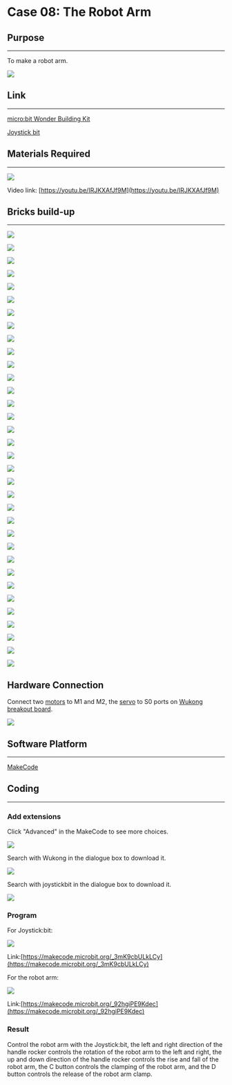 ﻿# Case 08: The Robot Arm

## Purpose
---
To make a robot arm.

![](https://wiki-media-ef.oss-cn-hongkong.aliyuncs.com//images/case-08-01.png)

## Link
---
[micro:bit Wonder Building Kit](https://www.elecfreaks.com/micro-bit-wonder-building-kit-without-micro-bit-board.html)

[Joystick bit](https://www.elecfreaks.com/joystick-bit-2-kit-for-micro-bit.html)

## Materials Required
---
![](https://wiki-media-ef.oss-cn-hongkong.aliyuncs.com//images/case-08-02.png)

Video link:
[https://youtu.be/IRJKXAfJf9M](https://youtu.be/IRJKXAfJf9M)

## Bricks build-up
---


![](https://wiki-media-ef.oss-cn-hongkong.aliyuncs.com//images/step-case-08-01.png)

![](https://wiki-media-ef.oss-cn-hongkong.aliyuncs.com//images/step-case-08-02.png)

![](https://wiki-media-ef.oss-cn-hongkong.aliyuncs.com//images/step-case-08-03.png)

![](https://wiki-media-ef.oss-cn-hongkong.aliyuncs.com//images/step-case-08-04.png)

![](https://wiki-media-ef.oss-cn-hongkong.aliyuncs.com//images/step-case-08-05.png)

![](https://wiki-media-ef.oss-cn-hongkong.aliyuncs.com//images/step-case-08-06.png)

![](https://wiki-media-ef.oss-cn-hongkong.aliyuncs.com//images/step-case-08-07.png)

![](https://wiki-media-ef.oss-cn-hongkong.aliyuncs.com//images/step-case-08-08.png)

![](https://wiki-media-ef.oss-cn-hongkong.aliyuncs.com//images/step-case-08-09.png)

![](https://wiki-media-ef.oss-cn-hongkong.aliyuncs.com//images/step-case-08-10.png)

![](https://wiki-media-ef.oss-cn-hongkong.aliyuncs.com//images/step-case-08-11.png)

![](https://wiki-media-ef.oss-cn-hongkong.aliyuncs.com//images/step-case-08-12.png)

![](https://wiki-media-ef.oss-cn-hongkong.aliyuncs.com//images/step-case-08-13.png)

![](https://wiki-media-ef.oss-cn-hongkong.aliyuncs.com//images/step-case-08-14.png)

![](https://wiki-media-ef.oss-cn-hongkong.aliyuncs.com//images/step-case-08-15.png)

![](https://wiki-media-ef.oss-cn-hongkong.aliyuncs.com//images/step-case-08-16.png)

![](https://wiki-media-ef.oss-cn-hongkong.aliyuncs.com//images/step-case-08-17.png)

![](https://wiki-media-ef.oss-cn-hongkong.aliyuncs.com//images/step-case-08-18.png)

![](https://wiki-media-ef.oss-cn-hongkong.aliyuncs.com//images/step-case-08-19.png)

![](https://wiki-media-ef.oss-cn-hongkong.aliyuncs.com//images/step-case-08-20.png)

![](https://wiki-media-ef.oss-cn-hongkong.aliyuncs.com//images/step-case-08-21.png)

![](https://wiki-media-ef.oss-cn-hongkong.aliyuncs.com//images/step-case-08-22.png)

![](https://wiki-media-ef.oss-cn-hongkong.aliyuncs.com//images/step-case-08-23.png)

![](https://wiki-media-ef.oss-cn-hongkong.aliyuncs.com//images/step-case-08-24.png)

![](https://wiki-media-ef.oss-cn-hongkong.aliyuncs.com//images/step-case-08-25.png)

![](https://wiki-media-ef.oss-cn-hongkong.aliyuncs.com//images/step-case-08-26.png)

![](https://wiki-media-ef.oss-cn-hongkong.aliyuncs.com//images/step-case-08-27.png)

![](https://wiki-media-ef.oss-cn-hongkong.aliyuncs.com//images/step-case-08-28.png)

![](https://wiki-media-ef.oss-cn-hongkong.aliyuncs.com//images/step-case-08-29.png)

![](https://wiki-media-ef.oss-cn-hongkong.aliyuncs.com//images/step-case-08-30.png)

![](https://wiki-media-ef.oss-cn-hongkong.aliyuncs.com//images/step-case-08-31.png)

![](https://wiki-media-ef.oss-cn-hongkong.aliyuncs.com//images/step-case-08-32.png)

![](https://wiki-media-ef.oss-cn-hongkong.aliyuncs.com//images/step-case-08-33.png)

![](https://wiki-media-ef.oss-cn-hongkong.aliyuncs.com//images/step-case-08-34.png)


## Hardware Connection

Connect two [motors](https://www.elecfreaks.com/geekservo-motor-2kg-compatible-with-lego.html) to M1 and M2, the [servo](https://www.elecfreaks.com/geekservo-2kg-360-degrees-compatible-with-lego.html) to S0 ports on [Wukong breakout board](https://www.elecfreaks.com/wukong-board-with-lego-holder-for-micro-bit.html).

![](https://wiki-media-ef.oss-cn-hongkong.aliyuncs.com//images/Wonder-Building-Kit-case-08-06.png)


## Software Platform
---
[MakeCode](https://makecode.microbit.org/)

## Coding
---
### Add extensions
Click "Advanced" in the MakeCode to see more choices.

![](https://wiki-media-ef.oss-cn-hongkong.aliyuncs.com//images/case-01-03.png)

Search with Wukong in the dialogue box to download it.

![](https://wiki-media-ef.oss-cn-hongkong.aliyuncs.com//images/case-01-04.png)

Search with joystickbit in the dialogue box to download it.

![](https://wiki-media-ef.oss-cn-hongkong.aliyuncs.com//images/case-08-04.png)



### Program
For Joystick:bit:

![](https://wiki-media-ef.oss-cn-hongkong.aliyuncs.com//images/case-08-05.png)

Link:[https://makecode.microbit.org/_3mK9cbULkLCy](https://makecode.microbit.org/_3mK9cbULkLCy)

For the robot arm:

![](https://wiki-media-ef.oss-cn-hongkong.aliyuncs.com//images/case-08-06.png)

Link:[https://makecode.microbit.org/_92hgiPE9Kdec](https://makecode.microbit.org/_92hgiPE9Kdec)


### Result

Control the robot arm with the Joystick:bit, the left and right direction of the handle rocker controls the rotation of the robot arm to the left and right, the up and down direction of the handle rocker controls the rise and fall of the robot arm, the C button controls the clamping of the robot arm, and the D button controls the release of the robot arm clamp.
